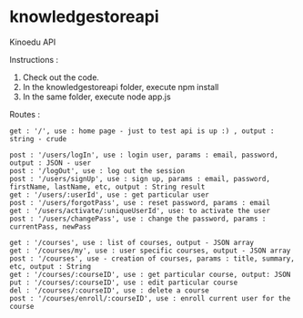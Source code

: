 knowledgestoreapi
=================

Kinoedu API

Instructions : 

1. Check out the code.
2. In the knowledgestoreapi folder, execute npm install
3. In the same folder, execute node app.js


Routes : 

    get : '/', use : home page - just to test api is up :) , output : string - crude

    post : '/users/logIn', use : login user, params : email, password, output : JSON - user
    post : '/logOut', use : log out the session
    post : '/users/signUp', use : sign up, params : email, password, firstName, lastName, etc, output : String result
    get : '/users/:userId', use : get particular user
    post : '/users/forgotPass', use : reset password, params : email
    get : '/users/activate/:uniqueUserId', use: to activate the user
    post : '/users/changePass', use : change the password, params : currentPass, newPass

    get : '/courses', use : list of courses, output - JSON array
    get : '/courses/my', use : user specific courses, output - JSON array
    post : '/courses', use - creation of courses, params : title, summary, etc, output : String 
    get : '/courses/:courseID', use : get particular course, output: JSON
    put : '/courses/:courseID', use : edit particular course
    del : '/courses/:courseID', use : delete a course
    post : '/courses/enroll/:courseID', use : enroll current user for the course

